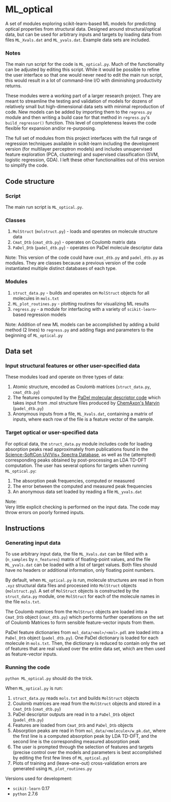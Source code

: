 
# ML_optical

A set of modules exploring scikit-learn-based ML models for predicting optical properties from structural data.
Designed around structural/optical data, 
but can be used for arbitrary inputs and targets
by loading data from files `ML_Xvals.dat` and `ML_yvals.dat`.
Example data sets are included.


### Notes 

The main run script for the code is `ML_optical.py`. 
Much of the functionality can be adjusted by editing this script.
While it would be possible to refine the user interface 
so that one would never need to edit the main run script,
this would result in a lot of command-line I/O
with diminishing productivity returns.

These modules were a working part of a larger research project.
They are meant to streamline the testing and validation of models
for dozens of relatively small but high-dimensional data sets
with minimal reproduction of code.
New models can be added by importing them to the `regress.py` module 
and then writing a build case for that method in 
`regress.py`'s `build_regressor()` function.
This level of completeness
leaves the code flexible for expansion and/or re-purposing.

The full set of modules from this project interfaces with
the full range of regression techniques available in scikit-learn
including the development version (for multilayer perceptron models)
and includes unsupervised feature exploration (PCA, clustering)
and supervised classification (SVM, logistic regression, GDA).
I left these other functionalities 
out of this version to simplify the code.

## Code structure

### Script
The main run script is `ML_optical.py`. 

### Classes
 1. `MolStruct` (`molstruct.py`) - loads and operates on molecule structure data
 2. `Cmat_Dtb` (`cmat_dtb.py`) - operates on Coulomb matrix data 
 3. `PaDel_Dtb` (`padel_dtb.py`) - operates on PaDel molecule descriptor data 

Note: This version of the code could have `cmat_dtb.py` and `padel_dtb.py` as modules.
They are classes because a previous version of the code instantiated multiple
distinct databases of each type. 

### Modules
 1. `struct_data.py` - builds and operates on `MolStruct` objects for all molecules in `mols.txt`
 2. `ML_plot_routines.py` - plotting routines for visualizing ML results
 3. `regress.py` - a module for interfacing with a variety of `scikit-learn`-based regression models

Note: Addition of new ML models can be accomplished by adding a build method (2 lines) to `regress.py`
and adding flags and parameters to the beginning of `ML_optical.py` 

## Data set

### Input structural features or other user-specified data
These modules load and operate on three types of data: 

1. Atomic structure, encoded as Coulomb matrices (`struct_data.py`, `cmat_dtb.py`)
2. The features computed by the [PaDel molecular descriptor code](http://padel.nus.edu.sg/software/padeldescriptor/)
	which takes input from .mol structure files produced by [ChemAxon's Marvin](https://www.chemaxon.com/products/marvin/marvinsketch/) 
	(`padel_dtb.py`)
3. Anonymous inputs from a file, `ML_Xvals.dat`, containing a matrix of inputs, 
where each row of the file is a feature vector of the sample.

### Target optical or user-specified data
For optical data, the `struct_data.py` module includes
code for loading absorption peaks read approximately
from publications found in the 
[Science-SoftCon UV/Vis+ Spectra Database](http://www.science-softcon.de/),
as well as the (attempted) corresponding peaks obtained 
by post-processing an LDA TD-DFT computation.
The user has several options for targets when running `ML_optical.py`:

1. The absorption peak frequencies, computed or measured
2. The error between the computed and measured peak frequencies
3. An anonymous data set loaded by reading a file `ML_yvals.dat`

Note:  
Very little explicit checking is performed on the input data.
The code may throw errors on poorly formed inputs. 


## Instructions

### Generating input data 

To use arbitrary input data,
the file `ML_Xvals.dat` can be filled with a 
(`n_samples` by `n_features`) matrix of floating-point values,
and the file `ML_yvals.dat` can be loaded with a list of target values.
Both files should have no headers or additional information, 
only floating point numbers.

By default, when `ML_optical.py` is run,
molecule structures are read in from `.xyz` structural data files
and processed into `MolStruct` objects (`molstruct.py`).
A set of `MolStruct` objects is constructed by the `struct_data.py` module,
one `MolStruct` for each of the molecule names in the file `mols.txt`.

The Coulomb matrices from the `MolStruct` objects 
are loaded into a `Cmat_Dtb` object (`cmat_dtb.py`) 
which performs further operations on the set of Coulomb Matrices
to form sensible feature-vector inputs from them.

PaDel feature dictionaries from `mol_data/<mol>/<mol>.pdl`
are loaded into a `PaDel_Dtb` object (`padel_dtb.py`).
One PaDel dictionary is loaded for each molecule in `mols.txt`.
Then, the dictionary is reduced to contain only the set of features
that are real valued over the entire data set,
which are then used as feature-vector inputs.

### Running the code

`python ML_optical.py` should do the trick.

When `ML_optical.py` is run:

1. `struct_data.py` reads `mols.txt` and builds `MolStruct` objects
2. Coulomb matrices are read from the `MolStruct` objects and stored in a `Cmat_Dtb` (`cmat_dtb.py`)
3. PaDel descriptor outputs are read in to a `PaDel_Dtb` object (`padel_dtb.py`)
4. Features are loaded from `Cmat_Dtb` and `PaDel_Dtb` objects 
5. Absorption peaks are read in from `mol_data/<molecule>/w_pk.dat`, 
	where the first line is a computed absorption peak by LDA TD-DFT, 
	and the second line is the corresponding measured absorption peak
6. The user is prompted through the selection of features and targets 
	(precise control over the models and parameters is best accomplished by editing the first few lines of `ML_optical.py`) 
7. Plots of training and (leave-one-out) cross-validation errors are generated using `ML_plot_routines.py`
 
Versions used for development:
* `scikit-learn` 0.17 
* `python` 2.7.6


